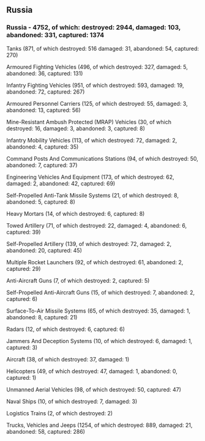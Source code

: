 
 
 ## Russia
 
 ### Russia - 4752, of which: destroyed: 2944, damaged: 103, abandoned: 331, captured: 1374

 

 

 Tanks (871, of which destroyed: 516 damaged: 31, abandoned: 54, captured: 270)

 Armoured Fighting Vehicles (496, of which destroyed: 327, damaged: 5, abandoned: 36, captured: 131)

 Infantry Fighting Vehicles (951, of which destroyed: 593, damaged: 19, abandoned: 72, captured: 267)

 Armoured Personnel Carriers (125, of which destroyed: 55, damaged: 3, abandoned: 13, captured: 56)

 Mine-Resistant Ambush Protected (MRAP) Vehicles (30, of which destroyed: 16, damaged: 3, abandoned: 3, captured: 8)

 Infantry Mobility Vehicles (113, of which destroyed: 72, damaged: 2, abandoned: 4, captured: 35)

 Command Posts And Communications Stations (94, of which destroyed: 50, abandoned: 7, captured: 37)

 Engineering Vehicles And Equipment (173, of which destroyed: 62, damaged: 2, abandoned: 42, captured: 69)

 Self-Propelled Anti-Tank Missile Systems (21, of which destroyed: 8, abandoned: 5, captured: 8)

 Heavy Mortars (14, of which destroyed: 6, captured: 8)

 Towed Artillery (71, of which destroyed: 22, damaged: 4, abandoned: 6, captured: 39)

 Self-Propelled Artillery (139, of which destroyed: 72, damaged: 2, abandoned: 20, captured: 45)

 Multiple Rocket Launchers (92, of which destroyed: 61, abandoned: 2, captured: 29)

 Anti-Aircraft Guns (7, of which destroyed: 2, captured: 5)

 Self-Propelled Anti-Aircraft Guns (15, of which destroyed: 7, abandoned: 2, captured: 6)

 Surface-To-Air Missile Systems (65, of which destroyed: 35, damaged: 1, abandoned: 8, captured: 21)

 Radars (12, of which destroyed: 6, captured: 6)

 Jammers And Deception Systems (10, of which destroyed: 6, damaged: 1, captured: 3)

 Aircraft (38, of which destroyed: 37, damaged: 1)

 Helicopters (49, of which destroyed: 47, damaged: 1, abandoned: 0, captured: 1)

 Unmanned Aerial Vehicles (98, of which destroyed: 50, captured: 47)

 Naval Ships (10, of which destroyed: 7, damaged: 3)

 Logistics Trains (2, of which destroyed: 2)

 Trucks, Vehicles and Jeeps (1254, of which destroyed: 889, damaged: 21, abandoned: 58, captured: 286)

